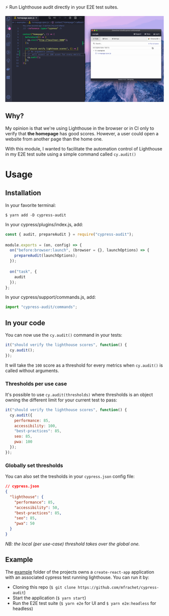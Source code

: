 :zap: Run Lighthouse audit directly in your E2E test suites.

![cypress audit](./example/cypress-audit.gif)

## Why?

My opinion is that we're using Lighthouse in the browser or in CI only to verify that **the homepage** has good scores. However, a user could open a website from another page than the home one.

With this module, I wanted to facilitate the automation control of Lighthouse in my E2E test suite using a simple command called `cy.audit()`

# Usage

## Installation

In your favorite terminal:

```
$ yarn add -D cypress-audit
```

In your cypress/plugins/index.js, add:

```javascript
const { audit, prepareAudit } = require("cypress-audit");

module.exports = (on, config) => {
  on("before:browser:launch", (browser = {}, launchOptions) => {
    prepareAudit(launchOptions);
  });

  on("task", {
    audit
  });
};
```

In your cypress/support/commands.js, add:

```javascript
import "cypress-audit/commands";
```

## In your code

You can now use the `cy.audit()` command in your tests:

```javascript
it("should verify the lighthouse scores", function() {
  cy.audit();
});
```

It will take the `100` score as a threshold for every metrics when `cy.audit()` is called without arguments.

### Thresholds per use case

It's possible to use `cy.audit(thresholds)` where thresholds is an object owning the different limit for your current test to pass:

```javascript
it("should verify the lighthouse scores", function() {
  cy.audit({
    performance: 85,
    accessibility: 100,
    "best-practices": 85,
    seo: 85,
    pwa: 100
  });
});
```

### Globally set thresholds

You can also set the tresholds in your `cypress.json` config file:

```json
// cypress.json
{
  "lighthouse": {
    "performance": 85,
    "accessibility": 50,
    "best-practices": 85,
    "seo": 85,
    "pwa": 50
  }
}
```

_NB: the local (per use-case) threshold takes over the global one._

## Example

The [example](./example) folder of the projects owns a `create-react-app` application with an associated cypress test running lighthouse.
You can run it by:

- Cloning this repo (`$ git clone https://github.com/mfrachet/cypress-audit`)
- Start the application (`$ yarn start`)
- Run the E2E test suite (`$ yarn e2e` for UI and `$ yarn e2e:headless` for headless)
